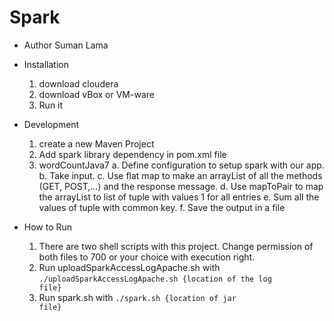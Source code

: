 # Spark
  - Author Suman Lama

  - Installation
    1. download cloudera
    2. download vBox or VM-ware
    3. Run it
    
  - Development
    1. create a new Maven Project
    2. Add spark library dependency in pom.xml file
    3. wordCountJava7
        a. Define configuration to setup spark with our app.
        b. Take input.
        c. Use flat map to make an arrayList of all the methods (GET, POST,...) and the response message.
        d. Use mapToPair to map the arrayList to list of tuple with values 1 for all entries
        e. Sum all the values of tuple with common key.
        f. Save the output in a file
        

  - How to Run
    1. There are two shell scripts with this project. Change permission of both files to 700 or your choice with execution right.
    2. Run uploadSparkAccessLogApache.sh with <code>./uploadSparkAccessLogApache.sh {location of the log file}</code>
    3. Run spark.sh with <code>./spark.sh {location of jar file}</code>

